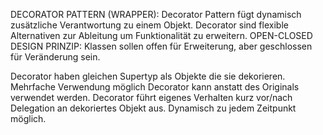DECORATOR PATTERN (WRAPPER):
Decorator Pattern fügt dynamisch zusätzliche Verantwortung zu einem Objekt. Decorator sind flexible Alternativen zur Ableitung um Funktionalität zu erweitern.
OPEN-CLOSED DESIGN PRINZIP: Klassen sollen offen für Erweiterung, aber geschlossen für Veränderung sein. 
 

Decorator haben gleichen Supertyp als Objekte die sie dekorieren. Mehrfache Verwendung möglich Decorator 
kann anstatt des Originals verwendet werden. Decorator führt eigenes Verhalten kurz vor/nach Delegation an dekoriertes Objekt aus. Dynamisch zu jedem Zeitpunkt möglich.
